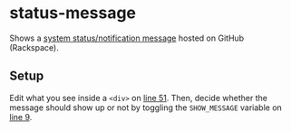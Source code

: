 # status-message

Shows a [system status/notification message](https://neuranet.atlassian.net/browse/FLX-4303) hosted on GitHub (Rackspace).

## Setup

Edit what you see inside a `<div>` on [line 51](https://github.com/Flexitive/status-message/blob/master/index.html#L51). Then, decide whether the message should show up or not by toggling the `SHOW_MESSAGE` variable on [line 9](https://github.com/Flexitive/status-message/blob/master/index.html#L9).

